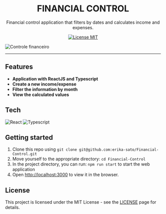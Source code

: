 

<h1 align="center">
FINANCIAL CONTROL
</h1>

<p align="center">Financial control application that filters by dates and calculates income and expenses.</p>

<p align="center">
  <a href="https://opensource.org/licenses/MIT">
    <img src="https://img.shields.io/badge/License-MIT-blue.svg" alt="License MIT">
  </a>
</p>

![Controle financeiro](https://user-images.githubusercontent.com/100327745/165417867-1211c211-15b6-4ddc-98bd-486cef688fa9.gif)

<hr />

## Features

- **Application with ReactJS and Typescript**
- **Create a new income/expense**
- **Filter the information by month**
- **View the calculated values**


## Tech

  ![React](https://img.shields.io/badge/-React-333333?style=flat&logo=react)
  ![Typescript](https://img.shields.io/badge/-Typescript-333333?style=flat&logo=Typescript)
  
  

## Getting started

1. Clone this repo using `git clone git@github.com:erika-sato/Financial-Control.git`
2. Move yourself to the appropriate directory: `cd Financial-Control`<br />
3. In the project directory, you can run: `npm run start` to start the web application
4. Open [http://localhost:3000](http://localhost:3000) to view it in the browser.


## License

This project is licensed under the MIT License - see the [LICENSE](https://opensource.org/licenses/MIT) page for details.






